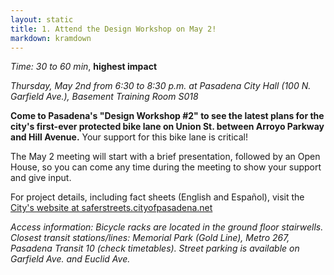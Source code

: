 ```yaml
---
layout: static
title: 1. Attend the Design Workshop on May 2!
markdown: kramdown
---
```

*Time: 30 to 60 min*, **highest impact**
 
*Thursday, May 2nd from 6:30 to 8:30 p.m. at Pasadena City Hall (100 N. Garfield Ave.), Basement Training Room S018*

**Come to Pasadena's "Design Workshop #2" to see the latest plans for the city's first-ever protected bike lane on Union St. between Arroyo Parkway and Hill Avenue.** Your support for this bike lane is critical!

The May 2 meeting will start with a brief presentation, followed by an Open House, so you can come any time during the meeting to show your support and give input.

For project details, including fact sheets (English and Español), visit the [City's website at saferstreets.cityofpasadena.net](http://saferstreets.cityofpasadena.net/pages/unionstreet-cycle-track)

*Access information: Bicycle racks are located in the ground floor stairwells. Closest transit stations/lines: Memorial Park (Gold Line), Metro 267, Pasadena Transit 10 (check timetables). Street parking is available on Garfield Ave. and Euclid Ave.*
